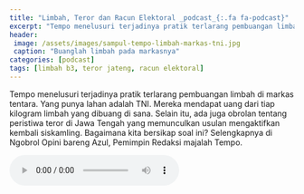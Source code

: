 ```yaml
---
title: "Limbah, Teror dan Racun Elektoral _podcast_{:.fa fa-podcast}"
excerpt: "Tempo menelusuri terjadinya pratik terlarang pembuangan limbah di markas tentara.  Yang punya lahan adalah TNI. Mereka mendapat uang dari tiap kilogram limbah yang dibuang di sana. Selain itu, ada juga obrolan tentang peristiwa teror di Jawa Tengah yang memunculkan usulan mengaktifkan kembali siskamling."
header:
 image: /assets/images/sampul-tempo-limbah-markas-tni.jpg
 caption: "Buanglah limbah pada markasnya"
categories: [podcast]
tags: [limbah b3, teror jateng, racun elektoral]
---
```

Tempo menelusuri terjadinya pratik terlarang pembuangan limbah di markas tentara.  Yang punya lahan adalah TNI. Mereka mendapat uang dari tiap kilogram limbah yang dibuang di sana.  Selain itu, ada juga obrolan tentang peristiwa teror di Jawa Tengah yang memunculkan usulan mengaktifkan kembali siskamling.  Bagaimana kita bersikap soal ini? Selengkapnya di Ngobrol Opini bareng Azul, Pemimpin Redaksi majalah Tempo.

<audio controls>
  <!--source src="horse.ogg" type="audio/ogg"-->
  <source src="https://knoacc.github.io/catetan/assets/podcasts/limbah-teror-dan-racun-tempo-podcast.mp3" type="audio/mpeg">
Your browser does not support the audio element.
</audio>
